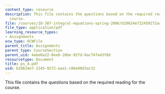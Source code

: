 ```yaml
---
content_type: resource
description: This file contains the questions based on the required reading for the
  course.
file: /courses/18-307-integral-equations-spring-2006/b28624e722459272aaa1c86e00d3ac32_ps_4.pdf
file_type: application/pdf
learning_resource_types:
- Assignments
ocw_type: OCWFile
parent_title: Assignments
parent_type: CourseSection
parent_uid: 4abe0a22-8ee8-28be-92fd-8ac747e43f8d
resourcetype: Document
title: ps_4.pdf
uid: b28624e7-2245-9272-aaa1-c86e00d3ac32
---
```

This file contains the questions based on the required reading for the course.

